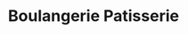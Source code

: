 ---
title: "Boulangerie Patisserie"
url: /maure-de-bretagne/boulangerie-patisserie/
shop: Bäckerei
---